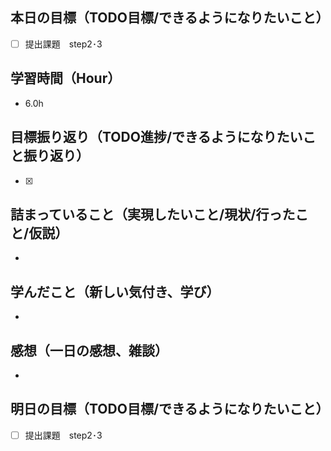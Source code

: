 ## 本日の目標（TODO目標/できるようになりたいこと）
- [ ] 提出課題　step2･3
## 学習時間（Hour）
- 6.0h
## 目標振り返り（TODO進捗/できるようになりたいこと振り返り）
- [x]
## 詰まっていること（実現したいこと/現状/行ったこと/仮説）
-
## 学んだこと（新しい気付き、学び）
-
## 感想（一日の感想、雑談）
-
## 明日の目標（TODO目標/できるようになりたいこと）
- [ ] 提出課題　step2･3
